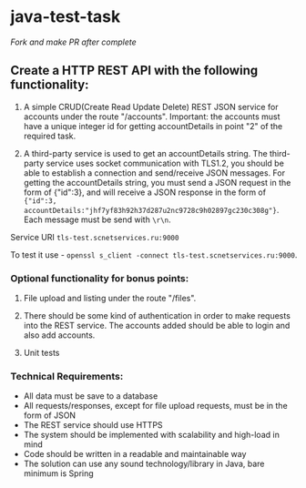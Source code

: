 # java-test-task

*Fork and make PR after complete*

## Create a HTTP REST API with the following functionality:

1) A simple CRUD(Create Read Update Delete) REST JSON service for accounts under the route "/accounts". Important: the accounts must have a unique integer id for getting accountDetails in point "2" of the required task.

2) A third-party service is used to get an accountDetails string. The third-party service uses socket communication with TLS1.2, you should be able to establish a connection and send/receive JSON messages. For getting the accountDetails string, you must send a JSON request in the form of {"id":3}, and will receive a JSON response in the form of `{"id":3, accountDetails:"jhf7yf83h92h37d287u2nc9728c9h02897gc230c308g"}`. Each message must be send with `\r\n`.

Service URI `tls-test.scnetservices.ru:9000`

To test it use - `openssl s_client -connect tls-test.scnetservices.ru:9000`.

### Optional functionality for bonus points:

1) File upload and listing under the route "/files".

2) There should be some kind of authentication in order to make requests into the REST service. The accounts added should be able to login and also add accounts.

3) Unit tests

### Technical Requirements:
- All data must be save to a database
- All requests/responses, except for file upload requests, must be in the form of JSON
- The REST service should use HTTPS
- The system should be implemented with scalability and high-load in mind
- Code should be written in a readable and maintainable way
- The solution can use any sound technology/library in Java, bare minimum is Spring


